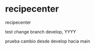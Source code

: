 # recipecenter

recipecenter

test change branch develop, YYYY

prueba cambio desde develop hacia main